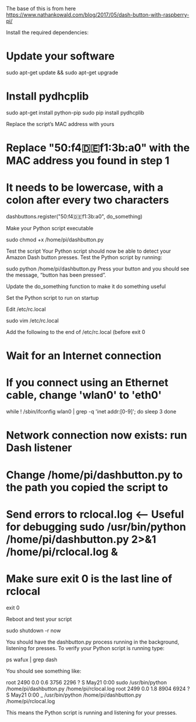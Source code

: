 The base of this is from here https://www.nathankowald.com/blog/2017/05/dash-button-with-raspberry-pi/

Install the required dependencies:

# Update your software
sudo apt-get update && sudo apt-get upgrade

# Install pydhcplib
sudo apt-get install python-pip
sudo pip install pydhcplib

Replace the script’s MAC address with yours

# Replace "50:f4:de:f1:3b:a0" with the MAC address you found in step 1
# It needs to be lowercase, with a colon after every two characters
dashbuttons.register("50:f4:de:f1:3b:a0", do_something)

Make your Python script executable

sudo chmod +x /home/pi/dashbutton.py

Test the script
Your Python script should now be able to detect your Amazon Dash button presses. Test the Python script by running:

sudo python /home/pi/dashbutton.py
Press your button and you should see the message, “button has been pressed”.

Update the do_something function to make it do something useful


Set the Python script to run on startup

Edit /etc/rc.local

sudo vim /etc/rc.local

Add the following to the end of /etc/rc.local (before exit 0

# Wait for an Internet connection
# If you connect using an Ethernet cable, change 'wlan0' to 'eth0'
while ! /sbin/ifconfig wlan0 | grep -q 'inet addr:[0-9]'; do
    sleep 3
done

# Network connection now exists: run Dash listener
# Change /home/pi/dashbutton.py to the path you copied the script to
# Send errors to rclocal.log <-- Useful for debugging sudo /usr/bin/python /home/pi/dashbutton.py 2>&1 /home/pi/rclocal.log &

# Make sure exit 0 is the last line of rclocal
exit 0


Reboot and test your script

sudo shutdown -r now

You should have the dashbutton.py process running in the background, listening for presses.
To verify your Python script is running type:

ps wafux | grep dash

You should see something like:

root      2490  0.0  0.6   3756  2296 ?        S    May21   0:00 sudo /usr/bin/python /home/pi/dashbutton.py /home/pi/rclocal.log
root      2499  0.0  1.8   8904  6924 ?        S    May21   0:00  \_ /usr/bin/python /home/pi/dashbutton.py /home/pi/rclocal.log

This means the Python script is running and listening for your presses.